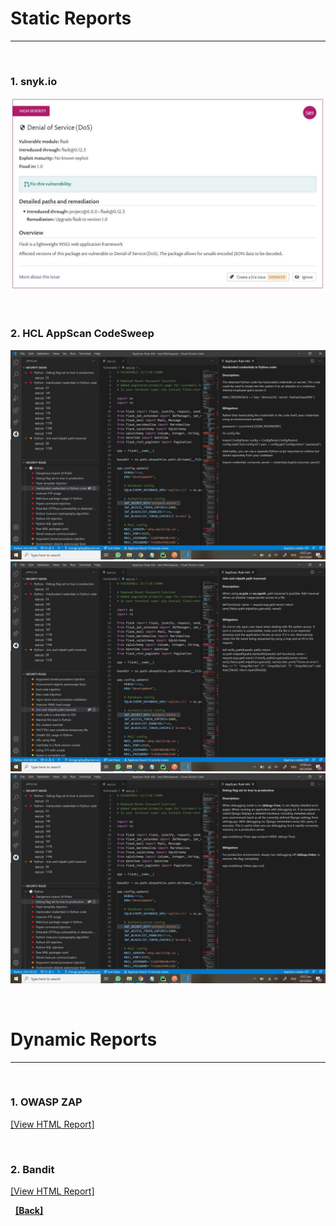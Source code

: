 # Static Reports
---
&nbsp; 
### 1.  snyk.io
![](Vulnerable_Reports/App.synk.io/Report.jpeg)

&nbsp; 
### 2.  HCL AppScan CodeSweep 
![](Vulnerable_Reports/HCL_AppScan_CodeSweep/Report(1).jpeg) <br/>
![](Vulnerable_Reports/HCL_AppScan_CodeSweep/Report(2).jpeg) <br/>
![](Vulnerable_Reports/HCL_AppScan_CodeSweep/Report(3).jpeg) <br/>

&nbsp; 
# Dynamic Reports
---
&nbsp; 
### 1.  OWASP ZAP 
[[View HTML Report]](Vulnerable_Reports/OwaspZapScan.html)

&nbsp; 
### 2.  Bandit 
[[View HTML Report]](Vulnerable_Reports/Bandit.html)

&nbsp; 
**[[Back]](../index.md)**
